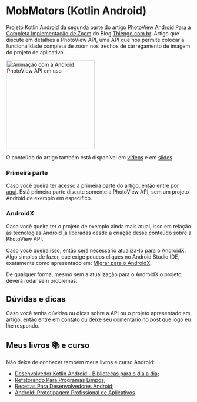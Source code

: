 # MobMotors (Kotlin Android)

Projeto Kotlin Android da segunda parte do artigo [PhotoView Android Para a Completa Implementação de Zoom](https://www.thiengo.com.br/photoview-android-para-a-completa-implementacao-de-zoom#title-19) do Blog [Thiengo.com.br](https://www.thiengo.com.br). Artigo que discute em detalhes a PhotoView API, uma API que nos permite colocar a funcionalidade completa de zoom nos trechos de carregamento de imagem do projeto de aplicativo.

<img src="https://www.thiengo.com.br/img/post/normal/if8ibd5lbv9uaaesh2b77km934a4dac8140d91222ab6047f99a3d52904.gif" width="240" alt="Animação com a Android PhotoView API em uso">

O conteúdo do artigo também está disponível em [vídeos](https://www.thiengo.com.br/photoview-android-para-a-completa-implementacao-de-zoom#title-38) e em [slides](https://www.thiengo.com.br/photoview-android-para-a-completa-implementacao-de-zoom#title-37).

### Primeira parte

Caso você queira ter acesso à primeira parte do artigo, então [entre por aqui](https://www.thiengo.com.br/photoview-android-para-a-completa-implementacao-de-zoom#title-01). Está primeira parte discute somente a PhotoView API, sem um projeto Android de exemplo em específico.

### AndroidX

Caso você queira ter o projeto de exemplo ainda mais atual, isso em relação às tecnologias Android já liberadas desde a criação desse conteúdo sobre a PhotoView API.

Caso você queira isso, então será necessário atualiza-lo para o AndroidX. Algo simples de fazer, que exige poucos cliques no Android Studio IDE, exatamente como apresentado em: [Migrar para o AndroidX](https://developer.android.com/jetpack/androidx/migrate?hl=pt-br).

De qualquer forma, mesmo sem a atualização para o AndroidX o projeto deverá rodar sem problemas.

## Dúvidas e dicas

Caso você tenha dúvidas ou dicas sobre a API ou o projeto apresentado em artigo, então [entre em contato](https://www.thiengo.com.br/contato) ou deixe seu comentário no post que logo eu lhe respondo.

## Meus livros 📚 e curso

Não deixe de conhecer também meus livros e curso Android:

- [Desenvolvedor Kotlin Android - Bibliotecas para o dia a dia](https://www.thiengo.com.br/livro-desenvolvedor-kotlin-android);
- [Refatorando Para Programas Limpos](https://www.thiengo.com.br/livro-refatorando-para-programas-limpos);
- [Receitas Para Desenvolvedores Android](https://www.thiengo.com.br/livro-receitas-para-desenvolvedores-android);
- [Android: Prototipagem Profissional de Aplicativos](https://www.udemy.com/course/android-prototipagem-profissional-de-aplicativos/?locale=pt_BR&persist_locale=).

